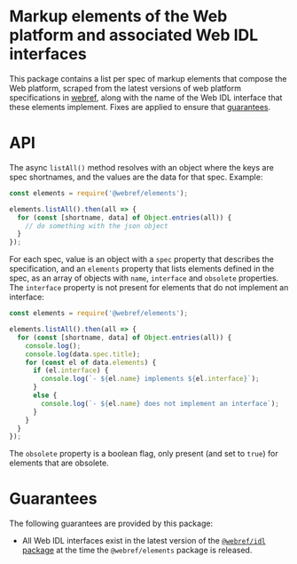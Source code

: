 # Markup elements of the Web platform and associated Web IDL interfaces

This package contains a list per spec of markup elements that compose the Web platform, scraped from the latest versions of web platform specifications in [webref](https://github.com/w3c/webref), along with the name of the Web IDL interface that these elements implement. Fixes are applied to ensure that [guarantees](#guarantees).


# API

The async `listAll()` method resolves with an object where the keys are spec shortnames, and the values are the data for that spec. Example:

```js
const elements = require('@webref/elements');

elements.listAll().then(all => {
  for (const [shortname, data] of Object.entries(all)) {
    // do something with the json object
  }
});
```

For each spec, value is an object with a `spec` property that describes the specification, and an `elements` property that lists elements defined in the spec, as an array of objects with `name`, `interface` and `obsolete` properties. The `interface` property is not present for elements that do not implement an interface:

```js
const elements = require('@webref/elements');

elements.listAll().then(all => {
  for (const [shortname, data] of Object.entries(all)) {
    console.log();
    console.log(data.spec.title);
    for (const el of data.elements) {
      if (el.interface) {
        console.log(`- ${el.name} implements ${el.interface}`);
      }
      else {
        console.log(`- ${el.name} does not implement an interface`);
      }
    }
  }
});
```

The `obsolete` property is a boolean flag, only present (and set to `true`) for elements that are obsolete.


# Guarantees

The following guarantees are provided by this package:
- All Web IDL interfaces exist in the latest version of the [`@webref/idl` package](https://www.npmjs.com/package/@webref/idl) at the time the `@webref/elements` package is released.

